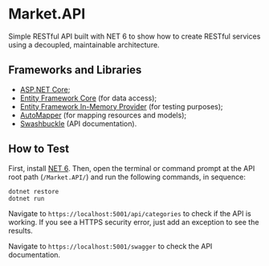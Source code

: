 # Market.API
Simple RESTful API built with NET 6 to show how to create RESTful services using a decoupled, maintainable architecture.

## Frameworks and Libraries
- [ASP.NET Core](https://docs.microsoft.com/pt-br/aspnet/core/?view=aspnetcore-6.0);
- [Entity Framework Core](https://docs.microsoft.com/en-us/ef/core/) (for data access);
- [Entity Framework In-Memory Provider](https://docs.microsoft.com/en-us/ef/core/miscellaneous/testing/in-memory) (for testing purposes);
- [AutoMapper](https://automapper.org/) (for mapping resources and models);
- [Swashbuckle](https://github.com/domaindrivendev/Swashbuckle) (API documentation).

## How to Test

First, install [NET 6](https://dotnet.microsoft.com/download/dotnet/6.0). Then, open the terminal or command prompt at the API root path (```/Market.API/```) and run the following commands, in sequence:

```
dotnet restore
dotnet run
```

Navigate to ```https://localhost:5001/api/categories``` to check if the API is working. If you see a HTTPS security error, just add an exception to see the results.

Navigate to ```https://localhost:5001/swagger``` to check the API documentation.
